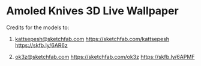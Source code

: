 # Amoled Knives 3D Live Wallpaper

Credits for the models to:

1. kattsepesh@sketchfab.com
https://sketchfab.com/kattsepesh
https://skfb.ly/6AR6z

2. ok3z@sketchfab.com
https://sketchfab.com/ok3z
https://skfb.ly/6APMF

